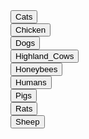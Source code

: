 <div class="collapsible-tabs">
            <div class="tab file">
              <button class="tab-header file-header" data-path="Project_Universe/Nature/Lifeforms/Animals/Cats.md">Cats</button>
              <div class="tab-content file-content" style="display: none;"></div>
            </div>
            <div class="tab file">
              <button class="tab-header file-header" data-path="Project_Universe/Nature/Lifeforms/Animals/Chicken.md">Chicken</button>
              <div class="tab-content file-content" style="display: none;"></div>
            </div>
            <div class="tab file">
              <button class="tab-header file-header" data-path="Project_Universe/Nature/Lifeforms/Animals/Dogs.md">Dogs</button>
              <div class="tab-content file-content" style="display: none;"></div>
            </div>
            <div class="tab file">
              <button class="tab-header file-header" data-path="Project_Universe/Nature/Lifeforms/Animals/Highland_Cows.md">Highland_Cows</button>
              <div class="tab-content file-content" style="display: none;"></div>
            </div>
            <div class="tab file">
              <button class="tab-header file-header" data-path="Project_Universe/Nature/Lifeforms/Animals/Honeybees.md">Honeybees</button>
              <div class="tab-content file-content" style="display: none;"></div>
            </div>
            <div class="tab file">
              <button class="tab-header file-header" data-path="Project_Universe/Nature/Lifeforms/Animals/Humans.md">Humans</button>
              <div class="tab-content file-content" style="display: none;"></div>
            </div>
            <div class="tab file">
              <button class="tab-header file-header" data-path="Project_Universe/Nature/Lifeforms/Animals/Pigs.md">Pigs</button>
              <div class="tab-content file-content" style="display: none;"></div>
            </div>
            <div class="tab file">
              <button class="tab-header file-header" data-path="Project_Universe/Nature/Lifeforms/Animals/Rats.md">Rats</button>
              <div class="tab-content file-content" style="display: none;"></div>
            </div>
            <div class="tab file">
              <button class="tab-header file-header" data-path="Project_Universe/Nature/Lifeforms/Animals/Sheep.md">Sheep</button>
              <div class="tab-content file-content" style="display: none;"></div>
            </div></div>
